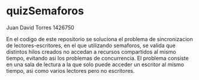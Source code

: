 # quizSemaforos
Juan David Torres 1426750

En el codigo de este repositorio se soluciona el problema de sincronizacion de lectores-escritores, en el que utilizando semaforos, se valida que distintos hilos creados no accedan a recursos compartidos al mismo tiempo, evitando asi los problemas de concurrencia. El problema consiste en una sala de lectura a la que solo puede acceder un escritor al mismo tiempo, asi como varios lectores pero no escritores.

